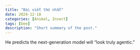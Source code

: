 ```yaml
---
title: "Bài viết thứ nhất"
date: 2024-12-18
categories: [Animal, Insect]
tags: [bee]
description: "Short summary of the post."
---
```

He predicts the next-generation model will “look truly agentic.”
